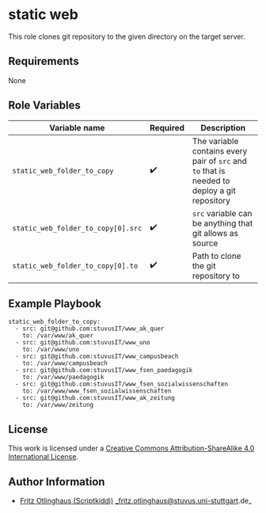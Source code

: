 # static web

This role clones git repository to the given directory on the target server.


## Requirements

None

## Role Variables

| Variable name | Required | Description |
| -------- | -------- | -------- |
| `static_web_folder_to_copy`     | :heavy_check_mark:     | The variable contains every pair of `src` and `to` that is needed to deploy a git repository     |
| `static_web_folder_to_copy[0].src`     | :heavy_check_mark:     | `src` variable can be anything that git allows as source |
| `static_web_folder_to_copy[0].to`     | :heavy_check_mark:     | Path to clone the git repository to |


## Example Playbook
```
static_web_folder_to_copy:
  - src: git@github.com:stuvusIT/www_ak_quer
    to: /var/www/ak_quer
  - src: git@github.com:stuvusIT/www_uno
    to: /var/www/uno
  - src: git@github.com:stuvusIT/www_campusbeach
    to: /var/www/campusbeach
  - src: git@github.com:stuvusIT/www_fsen_paedagogik
    to: /var/www/paedagogik
  - src: git@github.com:stuvusIT/www_fsen_sozialwissenschaften
    to: /var/www/www_fsen_sozialwissenschaften
  - src: git@github.com:stuvusIT/www_ak_zeitung
    to: /var/www/zeitung
```

## License

This work is licensed under a [Creative Commons Attribution-ShareAlike 4.0 International License](http://creativecommons.org/licenses/by-sa/4.0/).


## Author Information

 * [Fritz Otlinghaus (Scriptkiddi)](https://github.com/Scriptkiddi) _fritz.otlinghaus@stuvus.uni-stuttgart.de_
